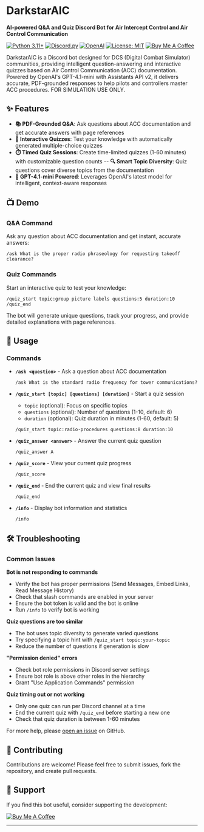 # DarkstarAIC

**AI-powered Q&A and Quiz Discord Bot for Air Intercept Control and Air Control Communication**

[![Python 3.11+](https://img.shields.io/badge/python-3.11+-blue.svg)](https://www.python.org/downloads/)
[![Discord.py](https://img.shields.io/badge/discord.py-2.4.0-blue.svg)](https://github.com/Rapptz/discord.py)
[![OpenAI](https://img.shields.io/badge/OpenAI-GPT--4.1--mini-green.svg)](https://platform.openai.com/)
[![License: MIT](https://img.shields.io/badge/License-MIT-yellow.svg)](https://opensource.org/licenses/MIT)
[![Buy Me A Coffee](https://img.shields.io/badge/Buy%20Me%20A%20Coffee-Support-orange.svg)](https://www.buymeacoffee.com/joemurrell)

DarkstarAIC is a Discord bot designed for DCS (Digital Combat Simulator) communities, providing intelligent question-answering and interactive quizzes based on Air Control Communication (ACC) documentation. Powered by OpenAI's GPT-4.1-mini with Assistants API v2, it delivers accurate, PDF-grounded responses to help pilots and controllers master ACC procedures. FOR SIMULATION USE ONLY.

## ✨ Features

- **📚 PDF-Grounded Q&A**: Ask questions about ACC documentation and get accurate answers with page references
- **🎯 Interactive Quizzes**: Test your knowledge with automatically generated multiple-choice quizzes
- **⏱️ Timed Quiz Sessions**: Create time-limited quizzes (1-60 minutes) with customizable question counts
-- **🔍 Smart Topic Diversity**: Quiz questions cover diverse topics from the documentation
- **🤖 GPT-4.1-mini Powered**: Leverages OpenAI's latest model for intelligent, context-aware responses


## 📺 Demo

### Q&A Command
Ask any question about ACC documentation and get instant, accurate answers:
```
/ask What is the proper radio phraseology for requesting takeoff clearance?
```

### Quiz Commands
Start an interactive quiz to test your knowledge:
```
/quiz_start topic:group picture labels questions:5 duration:10
/quiz_end
```

The bot will generate unique questions, track your progress, and provide detailed explanations with page references.

## 📖 Usage

### Commands

- **`/ask <question>`** - Ask a question about ACC documentation
  ```
  /ask What is the standard radio frequency for tower communications?
  ```

- **`/quiz_start [topic] [questions] [duration]`** - Start a quiz session
  - `topic` (optional): Focus on specific topics
  - `questions` (optional): Number of questions (1-10, default: 6)
  - `duration` (optional): Quiz duration in minutes (1-60, default: 5)
  ```
  /quiz_start topic:radio-procedures questions:8 duration:10
  ```

- **`/quiz_answer <answer>`** - Answer the current quiz question
  ```
  /quiz_answer A
  ```

- **`/quiz_score`** - View your current quiz progress
  ```
  /quiz_score
  ```

- **`/quiz_end`** - End the current quiz and view final results
  ```
  /quiz_end
  ```

- **`/info`** - Display bot information and statistics
  ```
  /info
  ```


## 🛠️ Troubleshooting

### Common Issues

**Bot is not responding to commands**
- Verify the bot has proper permissions (Send Messages, Embed Links, Read Message History)
- Check that slash commands are enabled in your server
- Ensure the bot token is valid and the bot is online
- Run `/info` to verify bot is working

**Quiz questions are too similar**
- The bot uses topic diversity to generate varied questions
- Try specifying a topic hint with `/quiz_start topic:your-topic`
- Reduce the number of questions if generation is slow

**"Permission denied" errors**
- Check bot role permissions in Discord server settings
- Ensure bot role is above other roles in the hierarchy
- Grant "Use Application Commands" permission

**Quiz timing out or not working**
- Only one quiz can run per Discord channel at a time
- End the current quiz with `/quiz_end` before starting a new one
- Check that quiz duration is between 1-60 minutes

For more help, please [open an issue](https://github.com/joemurrell/darkstar/issues) on GitHub.

## 🤝 Contributing

Contributions are welcome! Please feel free to submit issues, fork the repository, and create pull requests.

## 💖 Support

If you find this bot useful, consider supporting the development:

[![Buy Me A Coffee](https://img.shields.io/badge/Buy%20Me%20A%20Coffee-joemurrell-yellow.svg?style=flat&logo=buy-me-a-coffee)](https://www.buymeacoffee.com/joemurrell)


---

